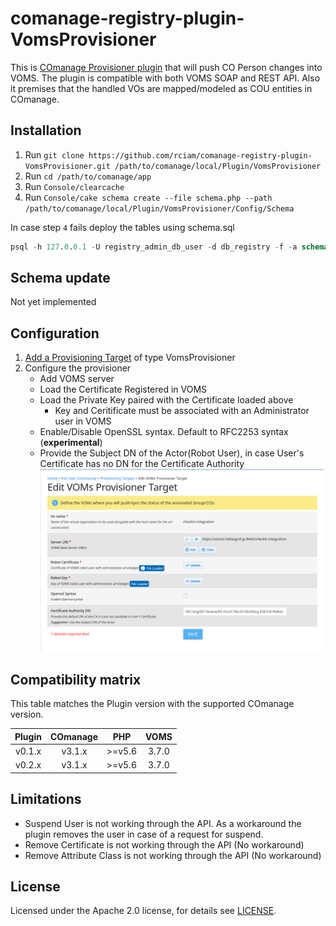 # comanage-registry-plugin-VomsProvisioner
This is [COmanage Provisioner plugin](https://spaces.at.internet2.edu/display/COmanage/Provisioning+From+Registry) that will push CO Person changes into VOMS. The plugin is compatible with both VOMS SOAP and REST API. Also it premises that the handled VOs are mapped/modeled as COU entities in COmanage.

## Installation
1. Run `git clone https://github.com/rciam/comanage-registry-plugin-VomsProvisioner.git /path/to/comanage/local/Plugin/VomsProvisioner`
2. Run `cd /path/to/comanage/app`
3. Run `Console/clearcache`
4. Run `Console/cake schema create --file schema.php --path /path/to/comanage/local/Plugin/VomsProvisioner/Config/Schema`

In case step `4` fails deploy the tables using schema.sql
```sql
psql -h 127.0.0.1 -U registry_admin_db_user -d db_registry -f -a schema.sql
```

## Schema update
Not yet implemented

## Configuration
1. [Add a Provisioning Target](https://spaces.at.internet2.edu/display/COmanage/Provisioning+From+Registry#ProvisioningFromRegistry-AddingaProvisioningTarget) of type VomsProvisioner
2. Configure the provisioner
   * Add VOMS server
   * Load the Certificate Registered in VOMS
   * Load the Private Key paired with the Certificate loaded above
     * Key and Ceritificate must be associated with an Administrator user in VOMS
   * Enable/Disable OpenSSL syntax. Default to RFC2253 syntax (**experimental**)
   * Provide the Subject DN of the Actor(Robot User), in case User's Certificate has no DN for the Certificate Authority
![VOMS Provisioner Configuration](Documentation/images/voms_provisioner_configuration_v2.png)
## Compatibility matrix

This table matches the Plugin version with the supported COmanage version.

| Plugin |  COmanage |    PHP    |  VOMS  |
|:------:|:---------:|:---------:|:------:|
| v0.1.x | v3.1.x    | &gt;=v5.6 |  3.7.0 |
| v0.2.x | v3.1.x    | &gt;=v5.6 |  3.7.0 |

## Limitations
* Suspend User is not working through the API. As a workaround the plugin removes the user in case of a request for suspend.
* Remove Certificate is not working through the API (No workaround)
* Remove Attribute Class is not working through the API (No workaround)

## License

Licensed under the Apache 2.0 license, for details see [LICENSE](https://github.com/rciam/comanage-registry-plugin-VomsProvisioner/blob/master/LICENSE).